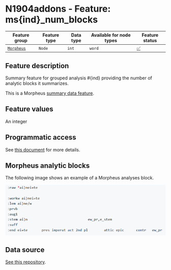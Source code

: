 # N1904addons - Feature: ms{ind}_num_blocks

Feature group |Feature type | Data type | Available for node types | Feature status
---  | --- | --- | --- | ---
[`Morpheus`](README.md#feature-group-morpheus-analyses-meta-and-summary) | `Node` | `int` | `word` | [✅](featurestatus.md#Trustworthy "Trustworthy")

## Feature description

Summary feature for grouped analysis #{ind} providing the number of analytic blocks it summarizes.

This is a Morpheus [summary data feature](../using_the_morpheus_features.md#morpheus-feature-classes).

## Feature values

An integer

## Programmatic access

See [this document](../using_the_morpheus_features.md) for more details.

## Morpheus analytic blocks

The following image shows an example of a Morpheus analyses block.

<IMG SRC="images/morpheus_block_example.png">

## Data source

[See this repository](https://tonyjurg.github.io/Create_morpheus_TF_dataset/).
